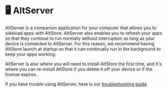 # 🖥 AltServer

AltServer is a companion application for your computer that allows you to sideload apps with AltStore. AltServer also enables you to refresh your apps so that they continue to run normally without interruption as long as your device is connected to AltServer. For this reason, we recommend having AltStore launch at startup so that it can continually run in the background to keep your apps working.

AltServer is also where you will need to install AltStore the first time, and it's where you can re-install AltStore if you delete it off your device or if the license expires.&#x20;

If you have trouble using AltServer, here is our [troubleshooting guide](../getting-started/troubleshooting-guide.md)



